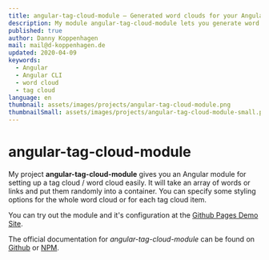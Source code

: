 ```yaml
---
title: angular-tag-cloud-module — Generated word clouds for your Angular app
description: My module angular-tag-cloud-module lets you generate word clouds / tag clouds for your Angular app
published: true
author: Danny Koppenhagen
mail: mail@d-koppenhagen.de
updated: 2020-04-09
keywords:
  - Angular
  - Angular CLI
  - word cloud
  - tag cloud
language: en
thumbnail: assets/images/projects/angular-tag-cloud-module.png
thumbnailSmall: assets/images/projects/angular-tag-cloud-module-small.png
---
```


# angular-tag-cloud-module

My project **angular-tag-cloud-module** gives you an Angular module for setting up a tag cloud / word cloud easily.
It will take an array of words or links and put them randomly into a container.
You can specify some styling options for the whole word cloud or for each tag cloud item.

You can try out the module and it's configuration at the [Github Pages Demo Site](https://d-koppenhagen.github.io/angular-tag-cloud-module).

The official documentation for _angular-tag-cloud-module_ can be found on [Github](https://github.com/d-koppenhagen/angular-tag-cloud-module) or [NPM](https://www.npmjs.com/package/angular-tag-cloud-module).